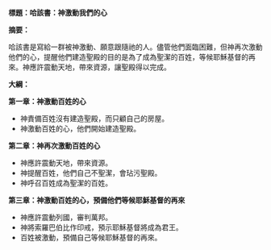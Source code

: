 **標題：哈該書：神激動我們的心**

**摘要：**

哈該書是寫給一群被神激動、願意跟隨祂的人。儘管他們面臨困難，但神再次激動他們的心，提醒他們建造聖殿的目的是為了成為聖潔的百姓，等候耶穌基督的再來。神應許震動天地，帶來資源，讓聖殿得以完成。

**大綱：**

**第一章：神激動百姓的心**

* 神責備百姓沒有建造聖殿，而只顧自己的房屋。
* 神激動百姓的心，他們開始建造聖殿。

**第二章：神再次激動百姓的心**

* 神應許震動天地，帶來資源。
* 神提醒百姓，他們自己不聖潔，會玷污聖殿。
* 神呼召百姓成為聖潔的百姓。

**第三章：神激動百姓的心，預備他們等候耶穌基督的再來**

* 神應許震動列國，審判萬邦。
* 神將索羅巴伯比作印戒，預示耶穌基督將成為君王。
* 百姓被激動，預備自己等候耶穌基督的再來。